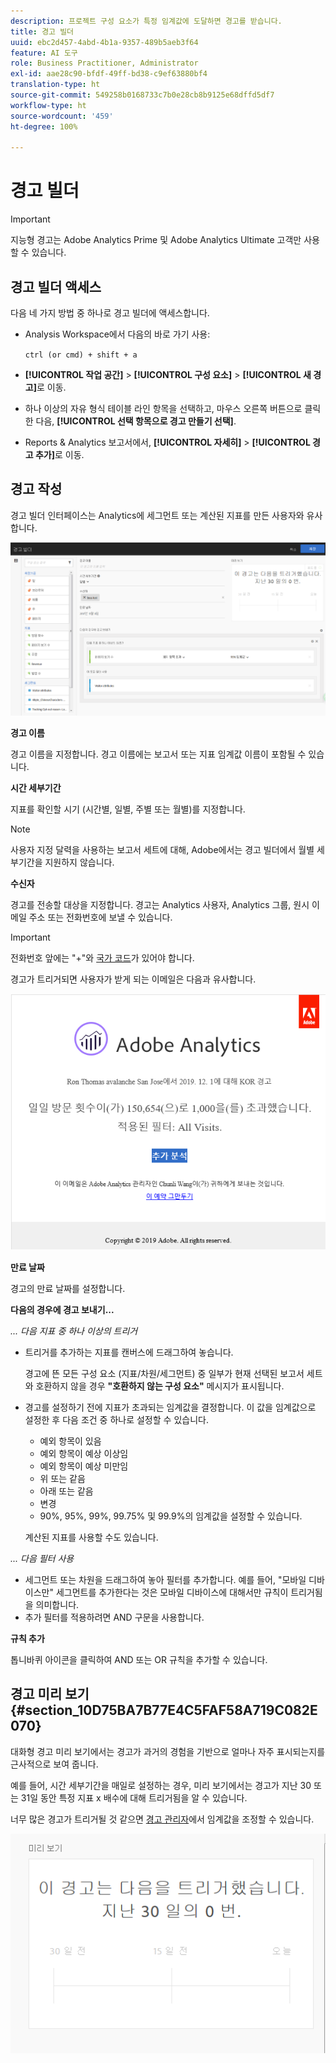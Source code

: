 ```yaml
---
description: 프로젝트 구성 요소가 특정 임계값에 도달하면 경고를 받습니다.
title: 경고 빌더
uuid: ebc2d457-4abd-4b1a-9357-489b5aeb3f64
feature: AI 도구
role: Business Practitioner, Administrator
exl-id: aae28c90-bfdf-49ff-bd38-c9ef63880bf4
translation-type: ht
source-git-commit: 549258b0168733c7b0e28cb8b9125e68dffd5df7
workflow-type: ht
source-wordcount: '459'
ht-degree: 100%

---
```


# 경고 빌더

>[!IMPORTANT]
>
>지능형 경고는 Adobe Analytics Prime 및 Adobe Analytics Ultimate 고객만 사용할 수 있습니다.

## 경고 빌더 액세스

다음 네 가지 방법 중 하나로 경고 빌더에 액세스합니다.

* Analysis Workspace에서 다음의 바로 가기 사용:

   `ctrl (or cmd) + shift + a`
* **[!UICONTROL 작업 공간]** > **[!UICONTROL 구성 요소]** > **[!UICONTROL 새 경고]**&#x200B;로 이동.
* 하나 이상의 자유 형식 테이블 라인 항목을 선택하고, 마우스 오른쪽 버튼으로 클릭한 다음, **[!UICONTROL 선택 항목으로 경고 만들기 선택]**.
* Reports &amp; Analytics 보고서에서, **[!UICONTROL 자세히]** > **[!UICONTROL 경고 추가]**&#x200B;로 이동.

## 경고 작성

경고 빌더 인터페이스는 Analytics에 세그먼트 또는 계산된 지표를 만든 사용자와 유사합니다.

![](assets/alert_builder.png)

<!--Meike, I edited this table for validation -->

**경고 이름**

경고 이름을 지정합니다. 경고 이름에는 보고서 또는 지표 임계값 이름이 포함될 수 있습니다.

**시간 세부기간**

지표를 확인할 시기 (시간별, 일별, 주별 또는 월별)를 지정합니다.

>[!NOTE]
>
>사용자 지정 달력을 사용하는 보고서 세트에 대해, Adobe에서는 경고 빌더에서 월별 세부기간을 지원하지 않습니다.

**수신자**

경고를 전송할 대상을 지정합니다. 경고는 Analytics 사용자, Analytics 그룹, 원시 이메일 주소 또는 전화번호에 보낼 수 있습니다.

>[!IMPORTANT]
>
>전화번호 앞에는 &quot;+&quot;와 [국가 코드](https://countrycode.org/)가 있어야 합니다.

경고가 트리거되면 사용자가 받게 되는 이메일은 다음과 유사합니다.

![](assets/alerts-email.PNG)

**만료 날짜**

경고의 만료 날짜를 설정합니다.

**다음의 경우에 경고 보내기...**

*... 다음 지표 중 하나 이상의 트리거*

* 트리거를 추가하는 지표를 캔버스에 드래그하여 놓습니다.

   경고에 뜬 모든 구성 요소 (지표/차원/세그먼트) 중 일부가 현재 선택된 보고서 세트와 호환하지 않을 경우 **&quot;호환하지 않는 구성 요소&quot;** 메시지가 표시됩니다.
* 경고를 설정하기 전에 지표가 초과되는 임계값을 결정합니다. 이 값을 임계값으로 설정한 후 다음 조건 중 하나로 설정할 수 있습니다.

   * 예외 항목이 있음
   * 예외 항목이 예상 이상임
   * 예외 항목이 예상 미만임
   * 위 또는 같음
   * 아래 또는 같음
   * 변경
   * 90%, 95%, 99%, 99.75% 및 99.9%의 임계값을 설정할 수 있습니다.

   계산된 지표를 사용할 수도 있습니다.

*... 다음 필터 사용*

* 세그먼트 또는 차원을 드래그하여 놓아 필터를 추가합니다. 예를 들어, &quot;모바일 디바이스만&quot; 세그먼트를 추가한다는 것은 모바일 디바이스에 대해서만 규칙이 트리거됨을 의미합니다.
* 추가 필터를 적용하려면 AND 구문을 사용합니다.

**규칙 추가**

톱니바퀴 아이콘을 클릭하여 AND 또는 OR 규칙을 추가할 수 있습니다.

## 경고 미리 보기 {#section_10D75BA7B77E4C5FAF58A719C082E070}

대화형 경고 미리 보기에서는 경고가 과거의 경험을 기반으로 얼마나 자주 표시되는지를 근사적으로 보여 줍니다.

예를 들어, 시간 세부기간을 매일로 설정하는 경우, 미리 보기에서는 경고가 지난 30 또는 31일 동안 특정 지표 x 배수에 대해 트리거됨을 알 수 있습니다.

너무 많은 경고가 트리거될 것 같으면 [경고 관리자](/help/components/c-alerts/alert-manager.md)에서 임계값을 조정할 수 있습니다.

![](assets/alert_preview.png)
